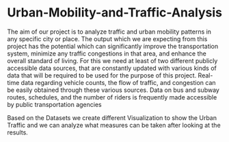 # Urban-Mobility-and-Traffic-Analysis

The aim of our project is to analyze traffic and urban mobility patterns in any specific city or place. The output which we are expecting from this project has the potential which can significantly improve the transportation system, minimize any traffic congestions in that area, and enhance the overall standard of living. For this we need at least of two different publicly accessible data sources, that are constantly updated with various kinds of data that will be required to be used for the purpose of this project.
Real-time data regarding vehicle counts, the flow of traffic, and congestion can be easily obtained through these various sources. Data on bus and subway routes, schedules, and the number of riders is frequently made accessible by public transportation agencies

Based on the Datasets we create different Visualization to show the Urban Traffic and we can analyze what measures can be taken after looking at the results.
